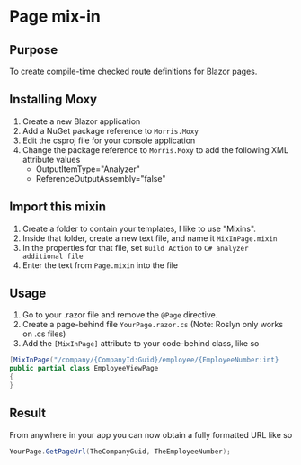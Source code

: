 # Page mix-in

## Purpose
To create compile-time checked route definitions for Blazor pages.

## Installing Moxy
1. Create a new Blazor application
2. Add a NuGet package reference to `Morris.Moxy`
3. Edit the csproj file for your console application
4. Change the package reference to `Morris.Moxy` to add the following XML attribute values
    - OutputItemType="Analyzer"
    - ReferenceOutputAssembly="false"

## Import this mixin
1. Create a folder to contain your templates, I like to use "Mixins".
2. Inside that folder, create a new text file, and name it `MixInPage.mixin`
3. In the properties for that file, set `Build Action` to `C# analyzer additional file`
4. Enter the text from `Page.mixin` into the file

## Usage
1. Go to your .razor file and remove the `@Page` directive.
2. Create a page-behind file `YourPage.razor.cs` (Note: Roslyn only works on .cs files)
3. Add the `[MixInPage]` attribute to your code-behind class, like so
```c#
[MixInPage("/company/{CompanyId:Guid}/employee/{EmployeeNumber:int}
public partial class EmployeeViewPage
{
}
```

## Result
From anywhere in your app you can now obtain a fully formatted URL like so

```c#
YourPage.GetPageUrl(TheCompanyGuid, TheEmployeeNumber);
```



